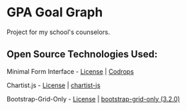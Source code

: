 GPA Goal Graph
=========
Project for my school's counselors.


## Open Source Technologies Used:
Minimal Form Interface - [License](http://tympanus.net/codrops/licensing/) | [Codrops](http://www.codrops.com)

Chartist.js - [License](https://github.com/gionkunz/chartist-js/blob/develop/LICENSE) | [chartist-js](https://github.com/gionkunz/chartist-js)

Bootstrap-Grid-Only - [License](https://github.com/twbs/bootstrap/blob/master/LICENSE) | [bootstrap-grid-only (3.2.0)](https://github.com/zirafa/bootstrap-grid-only)
